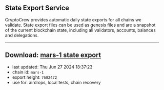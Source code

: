 ## State Export Service
CryptoCrew provides automatic daily state exports for all chains we validate. State export files can be used as genesis files and are a snapshot of the current blockchain state, including all validators, accounts, balances and delegations.

---
**Download: [mars-1 state export](https://dl-eu2.ccvalidators.com/SERVICE/mars/mars-1_export_7602472.json)**
---

- last updated: Thu Jun 27 2024 18:37:23
- chain id: `mars-1`
- export height: `7602472`
- use for: airdrops, local tests, chain recovery
